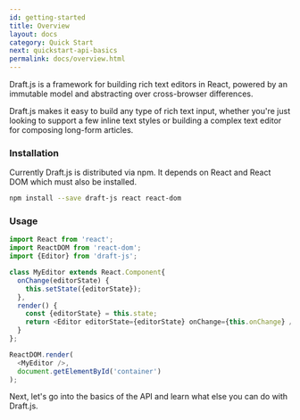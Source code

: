 ```yaml
---
id: getting-started
title: Overview
layout: docs
category: Quick Start
next: quickstart-api-basics
permalink: docs/overview.html
---
```


Draft.js is a framework for building rich text editors in React, powered by an immutable model and abstracting over cross-browser differences.

Draft.js makes it easy to build any type of rich text input, whether you're just looking to support a few inline text styles or building a complex text editor for composing long-form articles.

### Installation

Currently Draft.js is distributed via npm. It depends on React and React DOM which must also be installed.

```sh
npm install --save draft-js react react-dom
```

### Usage

```js
import React from 'react';
import ReactDOM from 'react-dom';
import {Editor} from 'draft-js';

class MyEditor extends React.Component{
  onChange(editorState) {
    this.setState({editorState});
  },
  render() {
    const {editorState} = this.state;
    return <Editor editorState={editorState} onChange={this.onChange} />;
  }
};

ReactDOM.render(
  <MyEditor />,
  document.getElementById('container')
);
```

Next, let's go into the basics of the API and learn what else you can do with Draft.js.
